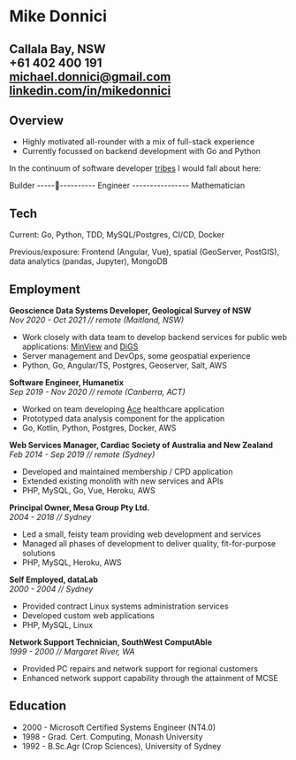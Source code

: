 # Mike Donnici

Callala Bay, NSW<br>
+61 402 400 191<br>
michael.donnici@gmail.com<br>
[linkedin.com/in/mikedonnici](https://linkedin.com/in/mikedonnici)
---

## Overview

- Highly motivated all-rounder with a mix of full-stack experience
- Currently focussed on backend development with Go and Python

In the continuum of software
developer [tribes](https://josephg.com/blog/3-tribes/) I would fall about here:

Builder -----:construction_worker:---------- Engineer ----------------
Mathematician

## Tech

Current: Go, Python, TDD, MySQL/Postgres, CI/CD, Docker

Previous/exposure: Frontend (Angular, Vue), spatial (GeoServer, PostGIS), data
analytics (pandas, Jupyter), MongoDB

## Employment

**Geoscience Data Systems Developer, Geological Survey of NSW**<br>
_Nov 2020 - Oct 2021 // remote (Maitland, NSW)_

- Work closely with data team to develop backend services
  for public web applications: [MinView](https://minview.geoscience.nsw.gov.au/)
  and [DiGS](https://search.geoscience.nsw.gov.au/)
- Server management and DevOps, some geospatial experience 
- Python, Go, Angular/TS, Postgres, Geoserver, Salt, AWS  

**Software Engineer, Humanetix**<br>
_Sep 2019 - Nov 2020 // remote (Canberra, ACT)_

- Worked on team developing [Ace](https://www.humanetix.com.au/ace) healthcare application
- Prototyped data analysis component for the application
- Go, Kotlin, Python, Postgres, Docker, AWS

**Web Services Manager, Cardiac Society of Australia and New Zealand**<br>
_Feb 2014 - Sep 2019 // remote (Sydney)_

- Developed and maintained membership / CPD application
- Extended existing monolith with new services and APIs
- PHP, MySQL, Go, Vue, Heroku, AWS

**Principal Owner, Mesa Group Pty Ltd.**<br>
_2004 - 2018 // Sydney_

- Led a small, feisty team providing web development and services
- Managed all phases of development to deliver quality, fit-for-purpose
  solutions
- PHP, MySQL, Heroku, AWS

**Self Employed, dataLab**<br>
_2000 - 2004 // Sydney_
- Provided contract Linux systems administration services
- Developed custom web applications
- PHP, MySQL, Linux

**Network Support Technician, SouthWest ComputAble**</br>
_1999 - 2000 // Margaret River, WA_
- Provided PC repairs and network support for regional customers
- Enhanced network support capability through the attainment of MCSE

## Education
- 2000 - Microsoft Certified Systems Engineer (NT4.0)
- 1998 - Grad. Cert. Computing, Monash University
- 1992 - B.Sc.Agr (Crop Sciences), University of Sydney

